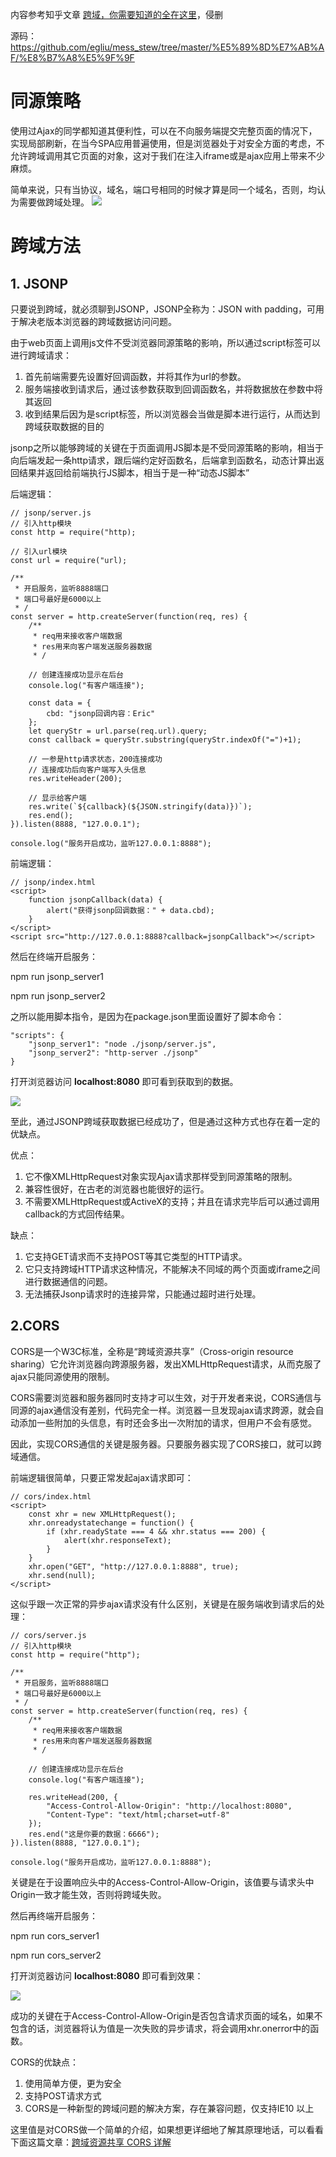 内容参考知乎文章 [跨域，你需要知道的全在这里](https://zhuanlan.zhihu.com/p/30777994)，侵删

源码：https://github.com/egliu/mess_stew/tree/master/%E5%89%8D%E7%AB%AF/%E8%B7%A8%E5%9F%9F

# 同源策略 #
使用过Ajax的同学都知道其便利性，可以在不向服务端提交完整页面的情况下，实现局部刷新，在当今SPA应用普遍使用，但是浏览器处于对安全方面的考虑，不允许跨域调用其它页面的对象，这对于我们在注入iframe或是ajax应用上带来不少麻烦。

简单来说，只有当协议，域名，端口号相同的时候才算是同一个域名，否则，均认为需要做跨域处理。
![](https://raw.githubusercontent.com/egliu/frontend_testquestions/master/%E5%9F%BA%E7%A1%80/%E9%97%AE%E7%AD%94/6-%E8%B7%A8%E5%9F%9F%E7%9B%B8%E5%85%B3%E9%97%AE%E9%A2%98/%E5%90%8C%E6%BA%90%E7%AD%96%E7%95%A5.jpg)

# 跨域方法 #
## 1. JSONP ##
只要说到跨域，就必须聊到JSONP，JSONP全称为：JSON with padding，可用于解决老版本浏览器的跨域数据访问问题。

由于web页面上调用js文件不受浏览器同源策略的影响，所以通过script标签可以进行跨域请求：

1. 首先前端需要先设置好回调函数，并将其作为url的参数。
2. 服务端接收到请求后，通过该参数获取到回调函数名，并将数据放在参数中将其返回
3. 收到结果后因为是script标签，所以浏览器会当做是脚本进行运行，从而达到跨域获取数据的目的

jsonp之所以能够跨域的关键在于页面调用JS脚本是不受同源策略的影响，相当于向后端发起一条http请求，跟后端约定好函数名，后端拿到函数名，动态计算出返回结果并返回给前端执行JS脚本，相当于是一种“动态JS脚本”

后端逻辑：

	// jsonp/server.js
    // 引入http模块
	const http = require("http);

	// 引入url模块
	const url = require("url);

	/**
	 * 开启服务，监听8888端口
	 * 端口号最好是6000以上
	 * /
	const server = http.createServer(function(req, res) {
		/**
		 * req用来接收客户端数据
		 * res用来向客户端发送服务器数据
		 * /
		
		// 创建连接成功显示在后台
		console.log("有客户端连接");

		const data = {
			cbd: "jsonp回调内容：Eric"
		};
		let queryStr = url.parse(req.url).query;
		const callback = queryStr.substring(queryStr.indexOf("=")+1);

		// 一参是http请求状态，200连接成功
		// 连接成功后向客户端写入头信息
		res.writeHeader(200);

		// 显示给客户端
		res.write(`${callback}(${JSON.stringify(data)})`);
		res.end();
	}).listen(8888, "127.0.0.1");

	console.log("服务开启成功，监听127.0.0.1:8888");

前端逻辑：

	// jsonp/index.html
	<script>
		function jsonpCallback(data) {
			alert("获得jsonp回调数据：" + data.cbd);
		}
	</script>
	<script src="http://127.0.0.1:8888?callback=jsonpCallback"></script>

然后在终端开启服务：

npm run jsonp_server1

npm run jsonp_server2

之所以能用脚本指令，是因为在package.json里面设置好了脚本命令：

    "scripts": {
		"jsonp_server1": "node ./jsonp/server.js",
		"jsonp_server2": "http-server ./jsonp"
	}

打开浏览器访问 **localhost:8080** 即可看到获取到的数据。

![](https://raw.githubusercontent.com/egliu/frontend_testquestions/master/%E5%9F%BA%E7%A1%80/%E9%97%AE%E7%AD%94/6-%E8%B7%A8%E5%9F%9F%E7%9B%B8%E5%85%B3%E9%97%AE%E9%A2%98/JSONP.jpg)

至此，通过JSONP跨域获取数据已经成功了，但是通过这种方式也存在着一定的优缺点。

优点：

1. 它不像XMLHttpRequest对象实现Ajax请求那样受到同源策略的限制。
2. 兼容性很好，在古老的浏览器也能很好的运行。
3. 不需要XMLHttpRequest或ActiveX的支持；并且在请求完毕后可以通过调用callback的方式回传结果。

缺点：

1. 它支持GET请求而不支持POST等其它类型的HTTP请求。
2. 它只支持跨域HTTP请求这种情况，不能解决不同域的两个页面或iframe之间进行数据通信的问题。
3. 无法捕获Jsonp请求时的连接异常，只能通过超时进行处理。

## 2.CORS ##
CORS是一个W3C标准，全称是“跨域资源共享”（Cross-origin resource sharing）它允许浏览器向跨源服务器，发出XMLHttpRequest请求，从而克服了ajax只能同源使用的限制。

CORS需要浏览器和服务器同时支持才可以生效，对于开发者来说，CORS通信与同源的ajax通信没有差别，代码完全一样。浏览器一旦发现ajax请求跨源，就会自动添加一些附加的头信息，有时还会多出一次附加的请求，但用户不会有感觉。

因此，实现CORS通信的关键是服务器。只要服务器实现了CORS接口，就可以跨域通信。

前端逻辑很简单，只要正常发起ajax请求即可：

    // cors/index.html
	<script>
		const xhr = new XMLHttpRequest();
		xhr.onreadystatechange = function() {
			if (xhr.readyState === 4 && xhr.status === 200) {
				alert(xhr.responseText);
			}
		}
		xhr.open("GET", "http://127.0.0.1:8888", true);
		xhr.send(null);
	</script>

这似乎跟一次正常的异步ajax请求没有什么区别，关键是在服务端收到请求后的处理：

    // cors/server.js
	// 引入http模块
	const http = require("http");

	/**
	 * 开启服务，监听8888端口
	 * 端口号最好是6000以上
	 * /
	const server = http.createServer(function(req, res) {
		/**
		 * req用来接收客户端数据
		 * res用来向客户端发送服务器数据
		 * /
		
		// 创建连接成功显示在后台
		console.log("有客户端连接");

		res.writeHead(200, {
			"Access-Control-Allow-Origin": "http://localhost:8080",
			"Content-Type": "text/html;charset=utf-8"
		});
		res.end("这是你要的数据：6666");
	}).listen(8888, "127.0.0.1");

	console.log("服务开启成功，监听127.0.0.1:8888");

关键是在于设置响应头中的Access-Control-Allow-Origin，该值要与请求头中Origin一致才能生效，否则将跨域失败。

然后再终端开启服务：

npm run cors_server1

npm run cors_server2

打开浏览器访问 **localhost:8080** 即可看到效果：

![](https://raw.githubusercontent.com/egliu/frontend_testquestions/master/%E5%9F%BA%E7%A1%80/%E9%97%AE%E7%AD%94/6-%E8%B7%A8%E5%9F%9F%E7%9B%B8%E5%85%B3%E9%97%AE%E9%A2%98/CORS.jpg)

成功的关键在于Access-Control-Allow-Origin是否包含请求页面的域名，如果不包含的话，浏览器将认为值是一次失败的异步请求，将会调用xhr.onerror中的函数。

CORS的优缺点：

1. 使用简单方便，更为安全
2. 支持POST请求方式
3. CORS是一种新型的跨域问题的解决方案，存在兼容问题，仅支持IE10 以上

这里值是对CORS做一个简单的介绍，如果想更详细地了解其原理地话，可以看看下面这篇文章：[跨域资源共享 CORS 详解](http://www.ruanyifeng.com/blog/2016/04/cors.html)